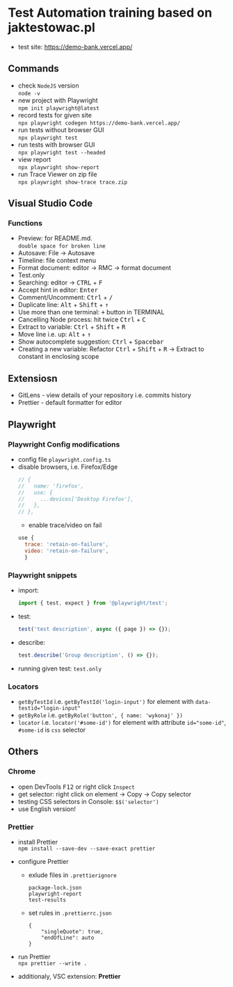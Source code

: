# Test Automation training based on jaktestowac.pl

- test site: https://demo-bank.vercel.app/

## Commands

- check `NodeJS` version  
  `node -v`
- new project with Playwright  
  `npm init playwright@latest`
- record tests for given site  
  `npx playwright codegen https://demo-bank.vercel.app/`
- run tests without browser GUI  
  `npx playwright test`
- run tests with browser GUI  
  `npx playwright test --headed`
- view report  
  `npx playwright show-report`
- run Trace Viewer on zip file  
   `npx playwright show-trace trace.zip`

## Visual Studio Code

### Functions

- Preview: for README.md.  
   `double space for broken line`
- Autosave: File -> Autosave
- Timeline: file context menu
- Format document: editor -> RMC -> format document
- Test.only
- Searching: editor -> <kbd>CTRL</kbd> + <kbd>F</kbd>
- Accept hint in editor: <kbd>Enter</kbd>
- Comment/Uncomment: <kbd>Ctrl</kbd> + <kbd>/</kbd>
- Duplicate line: <kbd>Alt</kbd> + <kbd>Shift</kbd> + <kbd>↑</kbd>
- Use more than one terminal: <kbd>+</kbd> button in TERMINAL
- Cancelling Node process: hit twice <kbd>Ctrl</kbd> + <kbd>C</kbd>
- Extract to variable: <kbd>Ctrl</kbd> + <kbd>Shift</kbd> + <kbd>R</kbd>
- Move line i.e. up: <kbd>Alt</kbd> + <kbd>↑</kbd>
- Show autocomplete suggestion: <kbd>Ctrl</kbd> + <kbd>Spacebar</kbd>
- Creating a new variable: Refactor <kbd>Ctrl</kbd> + <kbd>Shift</kbd> + <kbd>R</kbd> -> Extract to constant in enclosing scope

## Extensiosn

- GitLens - view details of your repository i.e. commits history
- Prettier - default formatter for editor

## Playwright

### Playwright Config modifications

- config file `playwright.config.ts`
- disable browsers, i.e. Firefox/Edge
  ```javascript
  // {
  //   name: 'firefox',
  //   use: {
  //     ...devices['Desktop Firefox'],
  //   },
  // },
  ```
  - enable trace/video on fail
  ```javascript
  use {
    trace: 'retain-on-failure',
    video: 'retain-on-failure',
    }
  ```

### Playwright snippets

- import:
  ```typescript
  import { test, expect } from '@playwright/test';
  ```
- test:
  ```typescript
  test('test description', async ({ page }) => {});
  ```
- describe:

  ```typescript
  test.describe('Group description', () => {});
  ```

- running given test: `test.only`

### Locators

- `getByTestId` i.e. `getByTestId('login-input')` for element with `data-testid="login-input"`
- `getByRole` i.e. `getByRole('button', { name: 'wykonaj' })`
- `locator` i.e. `locator('#some-id')` for element with attribute `id="some-id"`, `#some-id` is `css` selector

## Others

### Chrome

- open DevTools <kbd>F12</kbd> or right click `Inspect`
- get selector: right click on element -> Copy -> Copy selector
- testing CSS selectors in Console: `$$('selector')`
- use English version!

### Prettier

- install Prettier  
  `npm install --save-dev --save-exact prettier`
- configure Prettier

  - exlude files in `.prettierignore`

    ```
    package-lock.json
    playwright-report
    test-results

    ```

  - set rules in `.prettierrc.json`
    ```
    {
        "singleQuote": true, 
        "endOfLine": auto
    }
    ```

- run Prettier  
  `npx prettier --write .`
- additionaly, VSC extension: **Prettier**